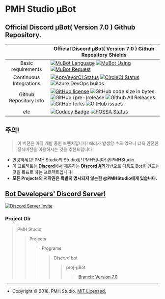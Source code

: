 PMH Studio μBot
================
Official Discord μBot( Version 7.0 ) Github Repository.
--------------------------------------------------------------

|  | Official Discord μBot( Version 7.0 ) Github Repository Shields |
|:-----------------------:|---------------------------------------------------------------------------------------------------------------------------------------------------------------------------------------------------------------------------------------------------------------------------------------------------------------------------------------------------------------------------------------------------------------------------------------------------------------------------------------------------------------------------------------------------------------------------------------------------------------------------------------------------------------------------------------------------------------------------------------------------|
| Basic requirements |  [![MuBot Language](https://img.shields.io/badge/language-javascript-F7DF1E.svg?logo=JavaScript)](https://www.javascript.com) [![MuBot Using](https://img.shields.io/badge/using-node.js-339933.svg?logo=Node.js)](https://nodejs.org) [![MuBot Request](https://img.shields.io/badge/request-discord.js-7289DA.svg?logo=Discord)](https://discord.js.org) |
| Continuous Integrations | [![AppVeyorCI Status](https://img.shields.io/appveyor/ci/PMHStudio/discordmubot.svg?logo=appveyor&logoColor=white&style=popout)](https://ci.appveyor.com/project/PMHStudio/discordmubot/branch/μBot-ver7) [![CircleCI Status](https://img.shields.io/circleci/project/github/PMHStudio/DiscordMuBot.svg?style=popout&logo=CircleCI&colorA=343434)](https://circleci.com/gh/PMHStudio/DiscordMuBot) ![Azure DevOps builds](https://img.shields.io/azure-devops/build/PMHStudio/e725b62a-99f6-4c6e-88bd-dc413da7a185/1/μBot-ver7.svg?logo=microsoft&logoColor=white&style=popout) |
| Github Repository Info | [![GitHub license](https://img.shields.io/github/license/PMHStudio/DiscordMuBot.svg)](https://github.com/PMHStudio/DiscordMuBot/blob/%CE%BCBot-ver7/LICENSE) ![GitHub code size in bytes](https://img.shields.io/github/languages/code-size/PMHStudio/DiscordMuBot.svg) ![GitHub (pre-)release](https://img.shields.io/github/release/PMHStudio/DiscordMuBot/all.svg) ![Github All Releases](https://img.shields.io/github/downloads/PMHStudio/DiscordMuBot/total.svg)[ ![GitHub forks](https://img.shields.io/github/forks/PMHStudio/DiscordMuBot.svg)](https://github.com/PMHStudio/DiscordMuBot/network)[ ![GitHub issues](https://img.shields.io/github/issues/PMHStudio/DiscordMuBot.svg)](https://github.com/PMHStudio/DiscordMuBot/issues) |
| etc | [![Codacy Badge](https://api.codacy.com/project/badge/Grade/6e6865679220427c8504e6ae63d1a0ad)](https://www.codacy.com/app/kok4575/DiscordMuBot?utm_source=github.com&amp;utm_medium=referral&amp;utm_content=PMHStudio/DiscordMuBot&amp;utm_campaign=Badge_Grade) [![FOSSA Status](https://app.fossa.io/api/projects/git%2Bgithub.com%2FPMHStudio%2FDiscordMuBot.svg?type=shield)](https://app.fossa.io/projects/git%2Bgithub.com%2FPMHStudio%2FDiscordMuBot?ref=badge_shield) |

## 주의!
> 이 버전은 아직 개발 중인 브렌치입니다! 에러가 발생할 수도 있으니 더욱 안전한 정식버전을 이용하시는 것을 추천드립니다

- 안녕하세요! PMH Studio의 Studio장! PMH입니다! @PMHStudio
- 이 프로젝트는 [**Discord**](https://discordapp.com)에서 제공하는 [**Discord API**](https://discordapp.com/developers)기반으로 다용도 Bot을 만드는것을 목표로 하는 프로젝트입니다!
- **모든 Projects의 저작권은 특별히 명시되지 않는한 @PMHStudio에게 있습니다.**

## [**Bot Developers' Discord Server!**](https://discord.io/PMHStudioBots)
[![Discord Server Invite](https://discordapp.com/api/guilds/458629337264947221/widget.png?style=banner3)](https://discord.io/PMHStudioBots)

### Project Dir
> PMH Studio
>> Projects
>>> Programs
>>>> Discord bot
>>>>> proj-μBot
>>>>>> [Branch: Version 7.0](https://github.com/PMHStudio/DiscordMuBot/branches)


--------------------------------------------------------------------------------------


- Copyright &copy; 2018. PMH Studio. [MIT Licensed.](https://github.com/PMHStudio/DiscordMuBot/blob/%CE%BCBot-ver7/LICENSE)

